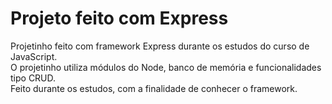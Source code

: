 # Projeto feito com Express
Projetinho feito com framework Express durante os estudos do curso de JavaScript.<br>
O projetinho utiliza módulos do Node, banco de memória e funcionalidades tipo CRUD.<br>
Feito durante os estudos, com a finalidade de conhecer o framework.<br>